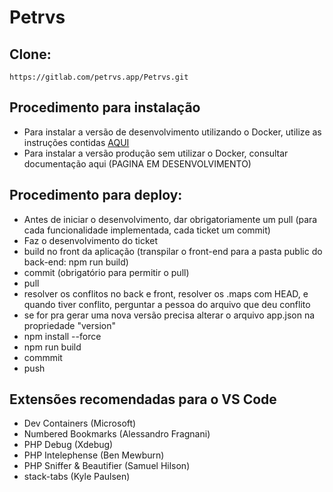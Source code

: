 # Petrvs

## Clone: 

```
https://gitlab.com/petrvs.app/Petrvs.git
```

## Procedimento para instalação

- Para instalar a versão de desenvolvimento utilizando o Docker, utilize as instruções contidas [AQUI](resources/README.md)
- Para instalar a versão produção sem utilizar o Docker, consultar documentação aqui (PAGINA EM DESENVOLVIMENTO) 

## Procedimento para deploy:

- Antes de iniciar o desenvolvimento, dar obrigatoriamente um pull (para cada funcionalidade implementada, cada ticket um commit)
- Faz o desenvolvimento do ticket
- build no front da aplicação (transpilar o front-end para a pasta public do back-end: npm run build)
- commit (obrigatório para permitir o pull)
- pull
- resolver os conflitos no back e front, resolver os .maps com HEAD, e quando tiver conflito, perguntar a pessoa do arquivo que deu conflito
- se for pra gerar uma nova versão precisa alterar o arquivo app.json na propriedade "version"
- npm install --force
- npm run build
- commmit
- push

## Extensões recomendadas para o VS Code

- Dev Containers (Microsoft)
- Numbered Bookmarks (Alessandro Fragnani)
- PHP Debug (Xdebug)
- PHP Intelephense (Ben Mewburn)
- PHP Sniffer & Beautifier (Samuel Hilson)
- stack-tabs (Kyle Paulsen)
